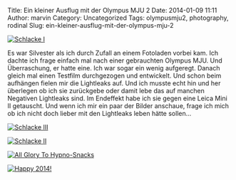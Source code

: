 Title: Ein kleiner Ausflug mit der Olympus MJU 2
Date: 2014-01-09 11:11
Author: marvin
Category: Uncategorized
Tags: olympusmju2, photography, rodinal
Slug: ein-kleiner-ausflug-mit-der-olympus-mju-2

[![Schlacke
I](https://farm8.staticflickr.com/7330/11834465264_526b212ba6_b.jpg)](http://www.flickr.com/photos/marvinxsteadfast/11834465264/ "Schlacke I by marvinxsteadfast, on Flickr")

Es war Silvester als ich durch Zufall an einem Fotoladen vorbei kam. Ich
dachte ich frage einfach mal nach einer gebrauchten Olympus MJU. Und
Überraschung, er hatte eine. Ich war sogar ein wenig aufgeregt. Danach
gleich mal einen Testfilm durchgezogen und entwickelt. Und schon beim
aufhängen fielen mir die Lightleaks auf. Und ich musste echt hin und her
überlegen ob ich sie zurückgebe oder damit lebe das auf manchen
Negativen Lightleaks sind. Im Endeffekt habe ich sie gegen eine Leica
Mini II getauscht. Und wenn ich mir ein paar der Bilder anschaue, frage
ich mich ob ich nicht doch lieber mit den Lightleaks leben hätte
sollen...

[![Schlacke
III](https://farm6.staticflickr.com/5511/11834422983_2cbfb0ec22_b.jpg)](http://www.flickr.com/photos/marvinxsteadfast/11834422983/ "Schlacke III by marvinxsteadfast, on Flickr")

[![Schlacke
II](https://farm4.staticflickr.com/3792/11834401953_7afacf9c4f_b.jpg)](http://www.flickr.com/photos/marvinxsteadfast/11834401953/ "Schlacke II by marvinxsteadfast, on Flickr")

[![All Glory To
Hypno-Snacks](https://farm4.staticflickr.com/3772/11834493163_3902afbaf7_b.jpg)](http://www.flickr.com/photos/marvinxsteadfast/11834493163/ "All Glory To Hypno-Snacks by marvinxsteadfast, on Flickr")

[![Happy
2014!](https://farm6.staticflickr.com/5528/11834640604_227d533c66_b.jpg)](http://www.flickr.com/photos/marvinxsteadfast/11834640604/ "Happy 2014! by marvinxsteadfast, on Flickr")

